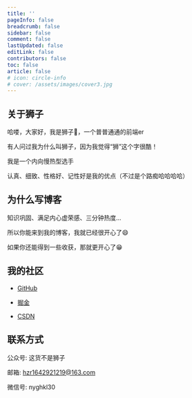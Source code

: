 ```yaml
---
title: ''
pageInfo: false
breadcrumb: false 
sidebar: false
comment: false
lastUpdated: false
editLink: false
contributors: false
toc: false
article: false
# icon: circle-info
# cover: /assets/images/cover3.jpg
---
```


## 关于狮子

哈喽，大家好，我是狮子:lion:，一个普普通通的前端er

有人问过我为什么叫狮子，因为我觉得“狮”这个字很酷！

我是一个内向慢热型选手

认真、细致、性格好、记性好是我的优点（不过是个路痴哈哈哈哈）

## 为什么写博客

知识巩固、满足内心虚荣感、三分钟热度...

所以你能来到我的博客，我就已经很开心了:smile:

如果你还能得到一些收获，那就更开心了:grin:

## 我的社区

- [GitHub](https://github.com/leoleor)

- [掘金](https://juejin.cn/user/4107431174222391)

- [CSDN](https://blog.csdn.net/weixin_43832950?spm=1010.2135.3001.5343)


## 联系方式

公众号: 这货不是狮子

邮箱: hzr1642921219@163.com

微信号: nyghkl30